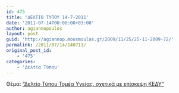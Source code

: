 ```yaml
---
id: 475
title: 'ΔΕΛΤΙΟ ΤΥΠΟΥ 14-7-2011'
date: '2011-07-14T00:00:00+03:00'
author: agiannopoulos
layout: post
guid: 'http://agiannop.mousmoulas.gr/2009/11/25/25-11-2009-72/'
permalink: /2011/07/14/140711/
original_post_id:
    - '475'
categories:
    - 'Δελτία Τύπου'
---
```


Θέμα: [“Δελτίο Τύπου Τομέα Υγείας, σχετικά με επίσκεψη ΚΕΔΥ” ](/wp-content/uploads/2009/11/14072011_dt_kedy.pdf)